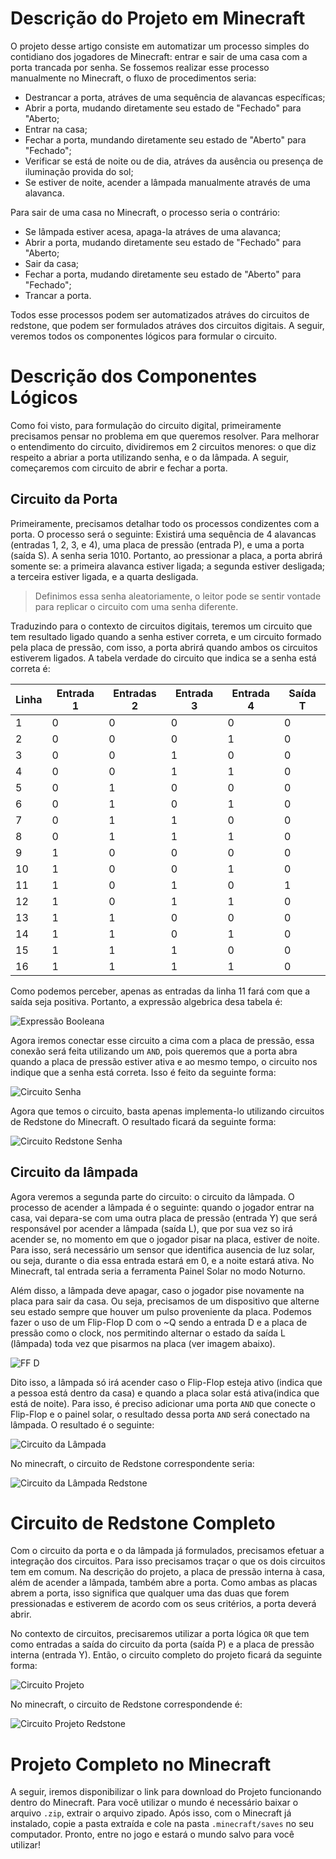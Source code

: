 # Descrição do Projeto em Minecraft

O projeto desse artigo consiste em automatizar um processo simples do contidiano dos jogadores de Minecraft: entrar e sair de uma casa com a porta trancada por senha. Se fossemos realizar esse processo manualmente no Minecraft, o fluxo de procedimentos seria:

- Destrancar a porta, atráves de uma sequência de alavancas específicas;
- Abrir a porta, mudando diretamente seu estado de "Fechado" para "Aberto;
- Entrar na casa;
- Fechar a porta, mundando diretamente seu estado de "Aberto" para "Fechado";
- Verificar se está de noite ou de dia, atráves da ausência ou presença de iluminação provida do sol;
- Se estiver de noite, acender a lâmpada manualmente através de uma alavanca.

Para sair de uma casa no Minecraft, o processo seria o contrário:

- Se lâmpada estiver acesa, apaga-la atráves de uma alavanca;
- Abrir a porta, mudando diretamente seu estado de "Fechado" para "Aberto;
- Sair da casa;
- Fechar a porta, mudando diretamente seu estado de "Aberto" para "Fechado";
- Trancar a porta.

Todos esse processos podem ser automatizados atráves do circuitos de redstone, que podem ser formulados atráves dos circuitos digitais. A seguir, veremos todos os componentes lógicos para formular o circuito.

# Descrição dos Componentes Lógicos

Como foi visto, para formulação do circuito digital, primeiramente precisamos pensar no problema em que queremos resolver. Para melhorar o entendimento do circuito, dividiremos em 2 circuitos menores: o que diz respeito a abriar a porta utilizando senha, e o da lâmpada. A seguir, começaremos com circuito de abrir e fechar a porta.

## Circuito da Porta

Primeiramente, precisamos detalhar todo os processos condizentes com a porta. O processo será o seguinte: Existirá uma sequência de 4 alavancas (entradas 1, 2, 3, e 4), uma placa de pressão (entrada P), e uma a porta (saída S). A senha seria 1010. Portanto, ao pressionar a placa, a porta abrirá somente se: a primeira alavanca estiver ligada; a segunda estiver desligada; a terceira estiver ligada, e a quarta desligada.

> Definimos essa senha aleatoriamente, o leitor pode se sentir vontade para replicar o circuito com uma senha diferente.

Traduzindo para o contexto de circuitos digitais, teremos um circuito que tem resultado ligado quando a senha estiver correta, e um circuito formado pela placa de pressão, com isso, a porta abrirá quando ambos os circuitos estiverem ligados. A tabela verdade do circuito que indica se a senha está correta é:

Linha | Entrada 1 | Entradas 2 | Entrada 3 | Entrada 4 | Saída T
------|-----------|------------|-----------|-----------|--------
1 | 0 | 0 | 0 | 0 | 0
2 | 0 | 0 | 0 | 1 | 0
3 | 0 | 0 | 1 | 0 | 0
4 | 0 | 0 | 1 | 1 | 0
5 | 0 | 1 | 0 | 0 | 0
6 | 0 | 1 | 0 | 1 | 0
7 | 0 | 1 | 1 | 0 | 0
8 | 0 | 1 | 1 | 1 | 0
9 | 1 | 0 | 0 | 0 | 0 
10 | 1 | 0 | 0 | 1 | 0 
11 | 1 | 0 | 1 | 0 | 1
12 | 1 | 0 | 1 | 1 | 0
13 | 1 | 1 | 0 | 0 | 0
14 | 1 | 1 | 0 | 1 | 0
15 | 1 | 1 | 1 | 0 | 0
16 | 1 | 1 | 1 | 1 | 0

Como podemos perceber, apenas as entradas da linha 11 fará com que a saída seja positiva. Portanto, a expressão algebrica desa tabela é:

![Expressão Booleana](images/expr_bool_project.jpeg)

Agora iremos conectar esse circuito a cima com a placa de pressão, essa conexão será feita utilizando um `AND`, pois queremos que a porta abra quando a placa de pressão estiver ativa e ao mesmo tempo, o circuito nos indique que a senha está correta. Isso é feito da seguinte forma: 

![Circuito Senha](images/circuito_senha.jpeg)

Agora que temos o circuito, basta apenas implementa-lo utilizando circuitos de Redstone do Minecraft. O resultado ficará da seguinte forma:

![Circuito Redstone Senha](images/circuito_redstone_senha.gif)

## Circuito da lâmpada

Agora veremos a segunda parte do circuito: o circuito da lâmpada. O processo de acender a lâmpada é o seguinte: quando o jogador entrar na casa, vai depara-se com uma outra placa de pressão (entrada Y) que será responsável por acender a lâmpada (saída L), que por sua vez so irá acender se, no momento em que o jogador pisar na placa, estiver de noite. Para isso, será necessário um sensor que identifica ausencia de luz solar, ou seja, durante o dia essa entrada estará em 0, e a noite estará ativa. No Minecraft, tal entrada seria a ferramenta Painel Solar no modo Noturno.

Além disso, a lâmpada deve apagar, caso o jogador pise novamente na placa para sair da casa. Ou seja, precisamos de um dispositivo que alterne seu estado sempre que houver um pulso proveniente da placa. Podemos fazer o uso de um Flip-Flop D com o ~Q sendo a entrada D e a placa de pressão como o clock, nos permitindo alternar o estado da saída L (lâmpada) toda vez que pisarmos na placa (ver imagem abaixo).

![FF D](images/ff_d.jpeg)

Dito isso, a lâmpada só irá acender caso o Flip-Flop esteja ativo (indica que a pessoa está dentro da casa) e quando a placa solar está ativa(indica que está de noite). Para isso, é preciso adicionar uma porta `AND` que conecte o Flip-Flop e o painel solar, o resultado dessa porta `AND` será conectado na lâmpada. O resultado é o seguinte:

![Circuito da Lâmpada](images/circ_lamp.jpeg)

No minecraft, o circuito de Redstone correspondente seria:

![Circuito da Lâmpada Redstone](images/circ_lamp_reds.gif)

# Circuito de Redstone Completo

Com o circuito da porta e o da lâmpada já formulados, precisamos efetuar a integração dos circuitos. Para isso precisamos traçar o que os dois circuitos tem em comum. Na descrição do projeto, a placa de pressão interna à casa, além de acender a lâmpada, também abre a porta. Como ambas as placas abrem a porta, isso significa que qualquer uma das duas que forem pressionadas e estiverem de acordo com os seus critérios, a porta deverá abrir.

No contexto de circuitos, precisaremos utilizar a porta lógica `OR` que tem como entradas a saída do circuito da porta (saída P) e a placa de pressão interna (entrada Y). Então, o circuito completo do projeto ficará da seguinte forma:

![Circuito Projeto](images/circ_projeto_completo.jpeg)

No minecraft, o circuito de Redstone correspondende é:

![Circuito Projeto Redstone](images/circ_reds_projeto_completo.gif) 

# Projeto Completo no Minecraft

A seguir, iremos disponibilizar o link para download do Projeto funcionando dentro do Minecraft. Para você utilizar o mundo é necessário baixar o arquivo `.zip`, extrair o arquivo zipado. Após isso, com o Minecraft já instalado, copie a pasta extraída e cole na pasta `.minecraft/saves` no seu computador. Pronto, entre no jogo e estará o mundo salvo para você utilizar!
